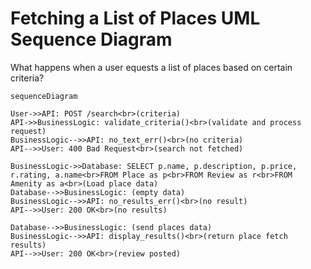 # Fetching a List of Places UML Sequence Diagram
What happens when a user equests a list of places based on certain criteria?

```mermaid
sequenceDiagram

User->>API: POST /search<br>(criteria)
API->>BusinessLogic: validate_criteria()<br>(validate and process request)
BusinessLogic-->>API: no_text_err()<br>(no criteria)
API-->>User: 400 Bad Request<br>(search not fetched)

BusinessLogic->>Database: SELECT p.name, p.description, p.price, r.rating, a.name<br>FROM Place as p<br>FROM Review as r<br>FROM Amenity as a<br>(Load place data)
Database-->>BusinessLogic: (empty data)
BusinessLogic-->>API: no_results_err()<br>(no result)
API-->>User: 200 OK<br>(no results)

Database-->>BusinessLogic: (send places data)
BusinessLogic-->>API: display_results()<br>(return place fetch results)
API-->>User: 200 OK<br>(review posted)
```

